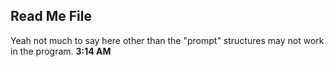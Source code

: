 ## Read Me File
Yeah not much to say here other than the "prompt" structures may not work in the program.
**3:14 AM**
